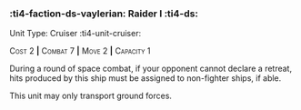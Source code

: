### :ti4-faction-ds-vaylerian: **Raider I** :ti4-ds:

Unit Type: Cruiser :ti4-unit-cruiser:

<span style="font-variant:small-caps;">Cost</span> 2 __|__ <span style="font-variant:small-caps;">Combat</span> 7 __|__ <span style="font-variant:small-caps;">Move</span> 2 __|__ <span style="font-variant:small-caps;">Capacity</span> 1

During a round of space combat, if your opponent cannot declare a retreat, hits produced by this ship must be assigned to non-fighter ships, if able.

This unit may only transport ground forces.